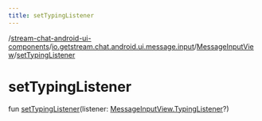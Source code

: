 ```yaml
---
title: setTypingListener
---
```

/[stream-chat-android-ui-components](../../index.md)/[io.getstream.chat.android.ui.message.input](../index.md)/[MessageInputView](index.md)/[setTypingListener](setTypingListener.md)  
  
  
  
# setTypingListener  
fun [setTypingListener](setTypingListener.md)(listener: [MessageInputView.TypingListener](TypingListener/index.md)?)
